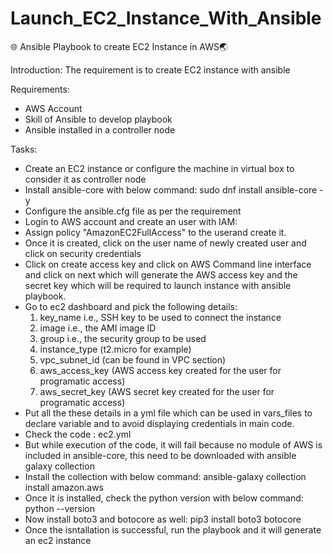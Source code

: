 # Launch_EC2_Instance_With_Ansible
🌐 Ansible Playbook to create EC2 Instance in AWS🌏

Introduction:
The requirement is to create EC2 instance with ansible

Requirements:
- AWS Account
- Skill of Ansible to develop playbook
- Ansible installed in a controller node

Tasks:
- Create an EC2 instance or configure the machine in virtual box to consider it as controller node
- Install ansible-core with below command:
sudo dnf install ansible-core -y
- Configure the ansible.cfg file as per the requirement
- Login to AWS account and create an user with IAM:
- Assign policy "AmazonEC2FullAccess" to the userand create it.
- Once it is created, click on the user name of newly created user and click on security credentials
- Click on create access key and click on AWS Command line interface and click on next which will generate the AWS access key and the secret key which will be required to launch instance with ansible playbook.
- Go to ec2 dashboard and pick the following details:
   1. key_name i.e., SSH key to be used to connect the instance
   2. image i.e., the AMI image ID
   3. group i.e., the security group to be used
   4. instance_type (t2.micro for example)
   5. vpc_subnet_id (can be found in VPC section)
   6. aws_access_key (AWS access key created for the user for programatic access)
   7. aws_secret_key (AWS secret key created for the user for programatic access)
- Put all the these details in a yml file which can be used in vars_files to declare variable and to avoid displaying credentials in main code.
- Check the code : ec2.yml
- But while execution of the code, it will fail because no module of AWS is included in ansible-core, this need to be downloaded with ansible galaxy collection
- Install the collection with below command:
ansible-galaxy collection install amazon.aws
- Once it is installed, check the python version with below command:
python --version
- Now install boto3 and botocore as well:
pip3 install boto3 botocore
- Once the isntallation is successful, run the playbook and it will generate an ec2 instance 
